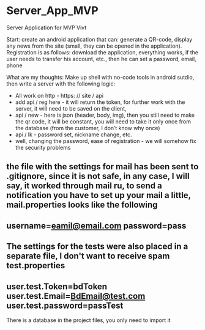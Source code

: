 # Server_App_MVP
Server Application for MVP Vivt

Start: create an android application that can: generate a QR-code, display any news from the site (small, they can be opened in the application).
Registration is as follows: download the application, everything works, if the user needs to transfer his account, etc., then he can set a password, email, phone

What are my thoughts:
Make up shell with no-code tools in android sutdio,
then write a server with the following logic:
* All work on http - https: // site / api
* add api / reg here - it will return the token, for further work with the server, it will need to be saved on the client,
* api / new - here is json (header, body, img), then you still need to make the qr code, it will be constant, you will need to take it only once from the database (from the customer, I don’t know why once)
* api / lk - password set, nickname change, etc.
* well, changing the password, ease of registration - we will somehow fix the security problems


the file with the settings for mail has been sent to .gitignore, 
since it is not safe, in any case, I will say, it worked through mail ru, 
to send a notification you have to set up your mail a little, mail.properties looks like the following
---
username=eamil@email.com
password=pass
---

The settings for the tests were also placed in a separate file, I don't want to receive spam
test.properties
---
user.test.Token=bdToken
user.test.Email=BdEmail@test.com
user.test.password=passTest
---

There is a database in the project files, you only need to import it
